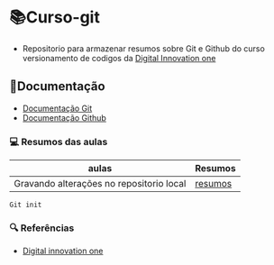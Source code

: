# 📚Curso-git
- Repositorio para armazenar resumos sobre Git e Github do curso versionamento de codigos da [Digital Innovation one](https://web.dio.me/course)

## 📒Documentação
- [Documentação Git]() 
- [Documentação Github]()

### 💻 Resumos das aulas
| aulas | Resumos |
|-------|---------|
|Gravando alterações no repositorio local|[resumos]()

```Git init```

### 🔍 Referências
- [Digital innovation one]()


